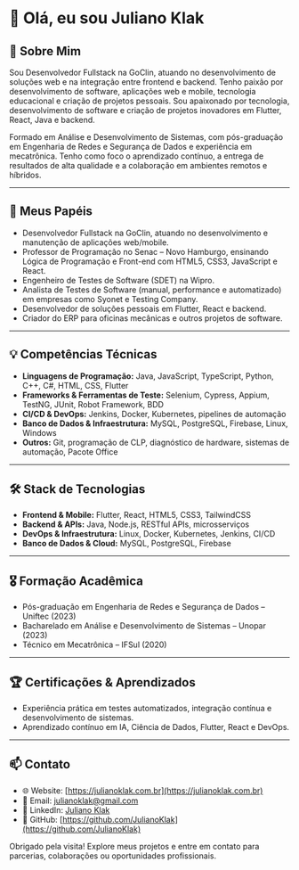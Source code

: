 # 👋 Olá, eu sou Juliano Klak


## 🌟 Sobre Mim
Sou Desenvolvedor Fullstack na GoClin, atuando no desenvolvimento de soluções web e na integração entre frontend e backend. Tenho paixão por desenvolvimento de software, aplicações web e mobile, tecnologia educacional e criação de projetos pessoais. Sou apaixonado por tecnologia, desenvolvimento de software e criação de projetos inovadores em Flutter, React, Java e backend. 


Formado em Análise e Desenvolvimento de Sistemas, com pós-graduação em Engenharia de Redes e Segurança de Dados e experiência em mecatrônica. Tenho como foco o aprendizado contínuo, a entrega de resultados de alta qualidade e a colaboração em ambientes remotos e híbridos.

---

## 🏢 Meus Papéis
- Desenvolvedor Fullstack na GoClin, atuando no desenvolvimento e manutenção de aplicações web/mobile.
- Professor de Programação no Senac – Novo Hamburgo, ensinando Lógica de Programação e Front-end com HTML5, CSS3, JavaScript e React.  
- Engenheiro de Testes de Software (SDET) na Wipro.  
- Analista de Testes de Software (manual, performance e automatizado) em empresas como Syonet e Testing Company.  
- Desenvolvedor de soluções pessoais em Flutter, React e backend.  
- Criador do ERP para oficinas mecânicas e outros projetos de software.

---

## 💡 Competências Técnicas
- **Linguagens de Programação:** Java, JavaScript, TypeScript, Python, C++, C#, HTML, CSS, Flutter  
- **Frameworks & Ferramentas de Teste:** Selenium, Cypress, Appium, TestNG, JUnit, Robot Framework, BDD  
- **CI/CD & DevOps:** Jenkins, Docker, Kubernetes, pipelines de automação  
- **Banco de Dados & Infraestrutura:** MySQL, PostgreSQL, Firebase, Linux, Windows  
- **Outros:** Git, programação de CLP, diagnóstico de hardware, sistemas de automação, Pacote Office  

---

## 🛠️ Stack de Tecnologias
- **Frontend & Mobile:** Flutter, React, HTML5, CSS3, TailwindCSS  
- **Backend & APIs:** Java, Node.js, RESTful APIs, microsserviços  
- **DevOps & Infraestrutura:** Linux, Docker, Kubernetes, Jenkins, CI/CD  
- **Banco de Dados & Cloud:** MySQL, PostgreSQL, Firebase  

---

## 🎖️ Formação Acadêmica
- Pós-graduação em Engenharia de Redes e Segurança de Dados – Uniftec (2023)  
- Bacharelado em Análise e Desenvolvimento de Sistemas – Unopar (2023)  
- Técnico em Mecatrônica – IFSul (2020)  

---

## 🏆 Certificações & Aprendizados
- Experiência prática em testes automatizados, integração contínua e desenvolvimento de sistemas.  
- Aprendizado contínuo em IA, Ciência de Dados, Flutter, React e DevOps.  

---

## 📫 Contato
- 🌐 Website: [https://julianoklak.com.br](https://julianoklak.com.br)  
- 📧 Email: julianoklak@gmail.com  
- 📱 LinkedIn: [Juliano Klak](https://www.linkedin.com/in/juliano-klak-3789b2b2/)  
- 🐙 GitHub: [https://github.com/JulianoKlak](https://github.com/JulianoKlak)  

Obrigado pela visita! Explore meus projetos e entre em contato para parcerias, colaborações ou oportunidades profissionais.
